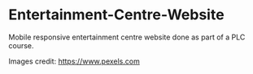 # Entertainment-Centre-Website 

Mobile responsive entertainment centre website done as part of a PLC course.

Images credit: https://www.pexels.com
